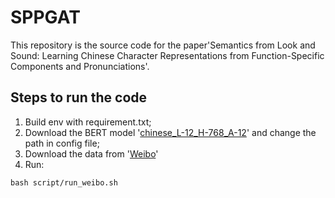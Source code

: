 # SPPGAT

This repository is the source code for the paper'Semantics from Look and Sound: Learning Chinese Character Representations from Function-Specific Components and Pronunciations'.


## Steps to run the code
1. Build env with requirement.txt;
2. Download the BERT model '[chinese_L-12_H-768_A-12][2]' and change the path in config file;
3. Download the data from '[Weibo][2]'
4. Run:
```
bash script/run_weibo.sh
```

[1]:https://drive.google.com/file/d/1ljLslav_eHmoC1K6saouSXwMMpbtuUcj/view?usp=sharing
[2]:https://drive.google.com/file/d/1mDKkc2-8e4wXAuAnGiZMHI59UgVbl1q4/view
